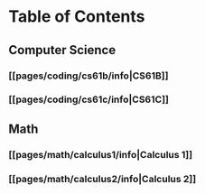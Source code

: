 Table of Contents
===
## Computer Science
### [[pages/coding/cs61b/info|CS61B]]
### [[pages/coding/cs61c/info|CS61C]]

## Math
### [[pages/math/calculus1/info|Calculus 1]]
### [[pages/math/calculus2/info|Calculus 2]]
